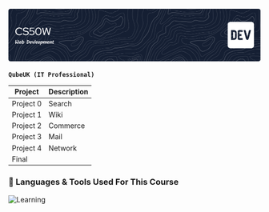 ![Header](CS50W-Header.png)

**`QubeUK (IT Professional)`**

| Project   | Description |
|-----------|-------------|
| Project 0 | Search      |
| Project 1 | Wiki        |
| Project 2 | Commerce    |
| Project 3 | Mail        |
| Project 4 | Network     |
| Final     |             |

### 🌱 Languages & Tools Used For This Course
![Learning](https://skillicons.dev/icons?i=css,html,js,django,mongodb,python,vscode&perline=10)